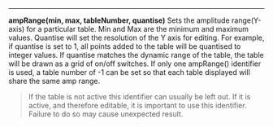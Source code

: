 <a name="ampRange"><h3 style="padding-top: 40px; margin-top: 40px;"></h3></a>
_____________________________
**ampRange(min, max, tableNumber, quantise)** Sets the amplitude range(Y-axis) for a particular table. Min and Max are the minimum and maximum values. Quantise will set the resolution of the Y axis for editing. For example, if quantise is set to 1, all points added to the table will be quantised to integer values. If quantise matches the dynamic range of the table, the table will be drawn as a grid of on/off switches. If only one ampRange() identifier is used, a table number of -1 can be set so that each table displayed will share the same amp range.

>If the table is not active this identifier can usually be left out. If it is active, and therefore editable, it is important to use this identifier. Failure to do so may cause unexpected result.   
